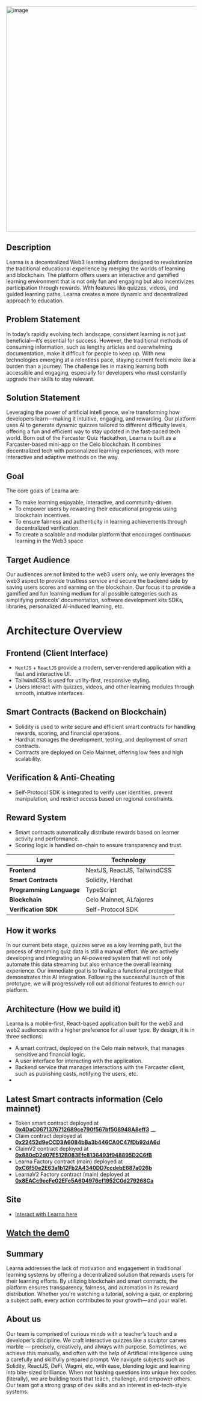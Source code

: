 <img width="1362" height="598" alt="image" src="https://github.com/user-attachments/assets/968c24d7-915c-4644-b269-915f49727844" />


## Description
Learna is a decentralized Web3 learning platform designed to revolutionize the traditional educational experience by merging the worlds of learning and blockchain. The platform offers users an interactive and gamified learning environment that is not only fun and engaging but also incentivizes participation through rewards. With features like quizzes, videos, and guided learning paths, Learna creates a more dynamic and decentralized approach to education.

## Problem Statement
In today’s rapidly evolving tech landscape, consistent learning is not just beneficial—it’s essential for success. However, the traditional methods of consuming information, such as lengthy articles and overwhelming documentation, make it difficult for people to keep up. With new technologies emerging at a relentless pace, staying current feels more like a burden than a journey. The challenge lies in making learning both accessible and engaging, especially for developers who must constantly upgrade their skills to stay relevant.

## Solution Statement
Leveraging the power of artificial intelligence, we’re transforming how developers learn—making it intuitive, engaging, and rewarding. Our platform uses AI to generate dynamic quizzes tailored to different difficulty levels, offering a fun and efficient way to stay updated in the fast-paced tech world. Born out of the Farcaster Quiz Hackathon, Learna is built as a Farcaster-based mini-app on the Celo blockchain. It combines decentralized tech with personalized learning experiences, with more interactive and adaptive methods on the way.

## Goal
The core goals of Learna are:
- To make learning enjoyable, interactive, and community-driven.
- To empower users by rewarding their educational progress using blockchain incentives.
- To ensure fairness and authenticity in learning achievements through decentralized verification.
- To create a scalable and modular platform that encourages continuous learning in the Web3 space

## Target Audience
Our audiences are not limited to the web3 users only, we only leverages the web3 aspect to provide trustless service and secure the backend side by saving users scores and earning on the blockchain. Our focus it to provide a gamified and fun learning medium for all possible categories such as simplifying protocols' documentation, software development kits SDKs, libraries, personalized AI-induced learning, etc. 
 
# Architecture Overview
## Frontend (Client Interface)
- `NextJS` + `ReactJS` provide a modern, server-rendered application with a fast and interactive UI.
- TailwindCSS is used for utility-first, responsive styling.
- Users interact with quizzes, videos, and other learning modules through smooth, intuitive interfaces.

## Smart Contracts (Backend on Blockchain)
- Solidity is used to write secure and efficient smart contracts for handling rewards, scoring, and financial operations.
- Hardhat manages the development, testing, and deployment of smart contracts.
- Contracts are deployed on Celo Mainnet, offering low fees and high scalability.

## Verification & Anti-Cheating
- Self-Protocol SDK is integrated to verify user identities, prevent manipulation, and restrict access based on regional constraints.

## Reward System
- Smart contracts automatically distribute rewards based on learner activity and performance.
- Scoring logic is handled on-chain to ensure transparency and trust.

| __Layer__                    | __Technology__                   |
| ---------------------------- | -------------------------------- |
| **Frontend**                 | NextJS, ReactJS, TailwindCSS     |
| **Smart Contracts**          | Solidity, Hardhat                |
| **Programming Language**     | TypeScript                       |
| **Blockchain**               | Celo Mainnet, ALfajores          |
| **Verification SDK**         | Self-Protocol SDK                |


## How it works

In our current beta stage, quizzes serve as a key learning path, but the process of streaming quiz data is still a manual effort. We are actively developing and integrating an AI-powered system that will not only automate this data streaming but also enhance the overall learning experience. Our immediate goal is to finalize a functional prototype that demonstrates this AI integration. Following the successful launch of this prototype, we will progressively roll out additional features to enrich our platform.

## Architecture (How we build it)

Learna is a mobile-first, React-based application built for the web3 and web2 audiences with a higher preference for all user type. By design, it is in three sections:

- A smart contract, deployed on the Celo main network, that manages sensitive and financial logic.
- A user interface for interacting with the application.
- Backend service that manages interactions with the Farcaster client, such as publishing casts, notifying the users, etc.
- 
## Latest Smart contracts information (Celo mainnet)
- Token smart contract deployed at __[0x4DaC0671376712689ce790f567bf508948A8eff3](https://celoscan.io/address/0x4DaC0671376712689ce790f567bf508948A8eff3#code)__ __
- Claim contract deployed at __[0x22452d9eCCD3A6084bBa3b446CA0C47fDb92dA6d](https://celoscan.io/address/0x22452d9eCCD3A6084bBa3b446CA0C47fDb92dA6d#code)__ 
- ClaimV2 contract deployed at __[0x880cD2d07E512B083Efc8136493f948895D2C6fB](https://celoscan.io/address/0x880cD2d07E512B083Efc8136493f948895D2C6fB#code)__ 
- Learna Factory contract (main) deployed at __[0xC6f50e2E63a1b12Fb2A4340DD7ccdebE687a026b](https://celoscan.io/address/0x5894cab8EEd154726A0c14Fb7eCf042E43Bf2C44]b#code)__ 
- LearnaV2 Factory contract (main) deployed at __[0x8EACc9ecFe02EFc5A604976cf1952C0d279268Ca](https://celoscan.io/address/0x8EACc9ecFe02EFc5A604976cf1952C0d279268Ca#code)__ 

## Site
- [Interact with Learna here](https://learna.vercel.app)

## [Watch the dem0]()

## Summary
Learna addresses the lack of motivation and engagement in traditional learning systems by offering a decentralized solution that rewards users for their learning efforts. By utilizing blockchain and smart contracts, the platform ensures transparency, fairness, and automation in its reward distribution. Whether you're watching a tutorial, solving a quiz, or exploring a subject path, every action contributes to your growth—and your wallet.

## About us

Our team is comprised of curious minds with a teacher’s touch and a developer’s discipline. We craft interactive quizzes like a sculptor carves marble — precisely, creatively, and always with purpose. Sometimes, we achieve this manually, and often with the help of Artificial intelligence using a carefully and skillfully prepared prompt. We navigate subjects such as Solidity, ReactJS, DeFi, Wagmi, etc, with ease, blending logic and learning into bite-sized brilliance. When not hashing questions into unique hex codes (literally), we are building tools that teach, challenge, and empower others.
Our team got a strong grasp of dev skills and an interest in ed-tech-style systems. 

<!-- When building a learning platform, the user flow is not the most important thing, it's how and if you provide high quality content.
AI is a great progress and chance for learning platforms, if you use it.
Creating your own content can lead to a lot of overhead and low ROI.
Consider creating more of a marketplace.
Or understand how to successfully scrape relevant content from docs of chains etc.
I like that you personalized the app with a font, but the colors still have the AI created frontend vibe.
Maybe add some of your own colors/style to it.
Who are your users? Is this only web3 devs, what is your market size? Who are your competitors? How do you differ from MetaSchool or something similar? -->
